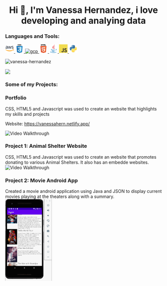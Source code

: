<h1 align="center">Hi 👋, I'm Vanessa Hernandez, i love developing and analying  data</h1>

<h3 align="left">Languages and Tools:</h3>
<p align="left"> <a href="https://aws.amazon.com" target="_blank" rel="noreferrer"> <img src="https://raw.githubusercontent.com/devicons/devicon/master/icons/amazonwebservices/amazonwebservices-original-wordmark.svg" alt="aws" width="28" height="28"/> </a> <a href="https://www.w3schools.com/css/" target="_blank" rel="noreferrer"> <img src="https://raw.githubusercontent.com/devicons/devicon/master/icons/css3/css3-original-wordmark.svg" alt="css3" width="28" height="28"/> </a> <a href="https://cloud.google.com" target="_blank" rel="noreferrer"> <img src="https://www.vectorlogo.zone/logos/google_cloud/google_cloud-icon.svg" alt="gcp" width="28" height="28"/> </a> <a href="https://www.w3.org/html/" target="_blank" rel="noreferrer"> <img src="https://raw.githubusercontent.com/devicons/devicon/master/icons/html5/html5-original-wordmark.svg" alt="html5" width="28" height="28"/> </a> <a href="https://www.java.com" target="_blank" rel="noreferrer"> <img src="https://raw.githubusercontent.com/devicons/devicon/master/icons/java/java-original.svg" alt="java" width="28" height="28"/> </a> <a href="https://developer.mozilla.org/en-US/docs/Web/JavaScript" target="_blank" rel="noreferrer"> <img src="https://raw.githubusercontent.com/devicons/devicon/master/icons/javascript/javascript-original.svg" alt="javascript" width="28" height="28"/> </a> <a href="https://www.python.org" target="_blank" rel="noreferrer"> <img src="https://raw.githubusercontent.com/devicons/devicon/master/icons/python/python-original.svg" alt="python" width="28" height="28"/> </a> </p>



<img align="center" src="https://github-readme-streak-stats.herokuapp.com/?user=vanessa-hernandez&" alt="vanessa-hernandez" width="410" />
</p>
<img align="center" width="800" src="https://github-profile-summary-cards.vercel.app/api/cards/profile-details?username=vanessa-hernandez"> 


<h3 align="left">Some of my Projects:</h3>


<h3 align="left">Portfolio</h3>
CSS, HTML5 and Javascript was used to create an website that highlights my skills and projects

Website: 
https://vanessahern.netlify.app/

<img src='Portfolio1.gif' title='Video Walkthrough' width=330 alt='Video Walkthrough' />






<h3 align="left">Project 1: Animal Shelter Website</h3>
CSS, HTML5 and Javascript was used to create an website that promotes donating to various Animal Shelters. It also has an embedde websites.

<img src='Demo (1).gif' title='Video Walkthrough' width=330 alt='Video Walkthrough' />




<h3 align="left">Project 2: Movie Android App</h3>
Created a movie android application using Java and JSON to display current movies playing at the theaters along with a summary.

<img src='Flixster.gif' title='Video Walkthrough' width=150 alt='Video Walkthrough' />
